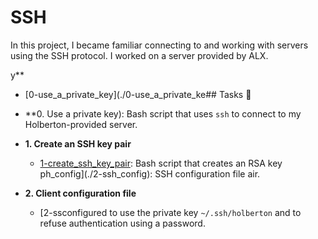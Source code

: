 # SSH

In this project, I became familiar connecting to and working
with servers using the SSH protocol. I worked on a server
provided by ALX.

y**
  * [0-use_a_private_key](./0-use_a_private_ke## Tasks :page_with_curl:

* **0. Use a private key): Bash script that uses `ssh` to connect to my
Holberton-provided server.

* **1. Create an SSH key pair**
  * [1-create_ssh_key_pair](./1-create_ssh_key_pair): Bash script that creates an RSA key ph_config](./2-ssh_config): SSH configuration file air.

* **2. Client configuration file**
  * [2-ssconfigured to use the private key
`~/.ssh/holberton` and to refuse authentication using a password.
